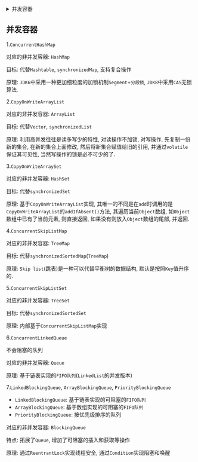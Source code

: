 <details>
<summary>并发容器</summary>
<!-- TOC -->

- [并发容器](#并发容器)

<!-- /TOC -->
</details>

## 并发容器

1.`ConcurrentHashMap`

对应的非并发容器: `HashMap`

目标: 代替`Hashtable`, `synchronizedMap`, 支持复合操作

原理: `JDK6`中采用一种更加细粒度的加锁机制`Segment`+`分段锁`, `JDK8`中采用`CAS`无锁算法.

2.`CopyOnWriteArrayList`

对应的非并发容器: `ArrayList`

目标: 代替`Vector`, `synchronizedList`

原理: 利用高并发往往是读多写少的特性, 对读操作不加锁, 对写操作, 先复制一份新的集合, 在新的集合上面修改, 然后将新集合赋值给旧的引用, 并通过`volatile` 保证其可见性, 当然写操作的锁是必不可少的了.

3.`CopyOnWriteArraySet`

对应的非并发容器: `HashSet`

目标: 代替`synchronizedSet`

原理: 基于`CopyOnWriteArrayList`实现, 其唯一的不同是在`add`时调用的是`CopyOnWriteArrayList`的`addIfAbsent()`方法, 其遍历当前`Object`数组, 如`Object`数组中已有了当前元素, 则直接返回, 如果没有则放入`Object`数组的尾部, 并返回.

4.`ConcurrentSkipListMap`

对应的非并发容器: `TreeMap`

目标: 代替`synchronizedSortedMap`(`TreeMap`)

原理: `Skip list`(跳表)是一种可以代替平衡树的数据结构, 默认是按照`Key`值升序的.

5.`ConcurrentSkipListSet`

对应的非并发容器: `TreeSet`

目标: 代替`synchronizedSortedSet`

原理: 内部基于`ConcurrentSkipListMap`实现

6.`ConcurrentLinkedQueue`

不会阻塞的队列

对应的非并发容器: `Queue`

原理: 基于链表实现的`FIFO队列`(`LinkedList`的并发版本)

7.`LinkedBlockingQueue`, `ArrayBlockingQueue`, `PriorityBlockingQueue`

* `LinkedBlockingQueue`: 基于链表实现的可阻塞的`FIFO队列`
* `ArrayBlockingQueue`: 基于数组实现的可阻塞的`FIFO队列`
* `PriorityBlockingQueue`: 按优先级排序的队列

对应的非并发容器: `BlockingQueue`

特点: 拓展了`Queue`, 增加了可阻塞的插入和获取等操作

原理: 通过`ReentrantLock`实现线程安全, 通过`Condition`实现阻塞和唤醒
